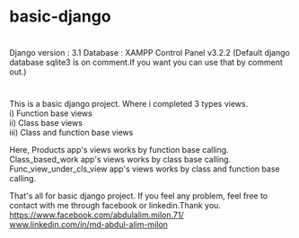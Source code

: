# basic-django
#
Django version : 3.1
Database : XAMPP Control Panel v3.2.2 (Default django database sqlite3 is on comment.If you want you can use that by comment out.)
#
This is a basic django project. Where i completed 3 types views.                                                                                                                       
    i) Function base views                                                                                                                                                                         
    ii) Class base views                                                                                                                                                                    
    iii) Class and function base views                                                                                                                                                                                                                                                                                                   
                                                                                                                                                                                                      
Here, Products app's views works by function base calling.                                                                                                                                 
    Class_based_work app's views works by class base calling.                                                                                                                               
    Func_view_under_cls_view app's views works by class and function base calling.                                                                                                                 
                                                                                                                                                                                                                                                                                                                                                                       
That's all for basic django project. If you feel any problem, feel free to contact with me through facebook or linkedin.Thank you.                                                                   
 https://www.facebook.com/abdulalim.milon.71/                                                                                                                                            
 www.linkedin.com/in/md-abdul-alim-milon
